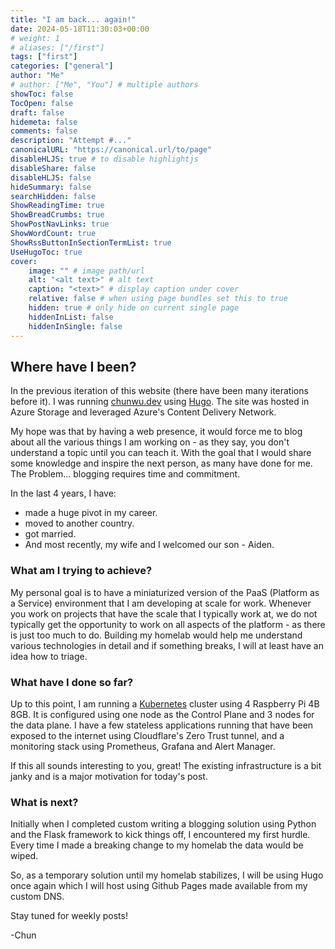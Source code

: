 ```yaml
---
title: "I am back... again!"
date: 2024-05-18T11:30:03+00:00
# weight: 1
# aliases: ["/first"]
tags: ["first"]
categories: ["general"]
author: "Me"
# author: ["Me", "You"] # multiple authors
showToc: false
TocOpen: false
draft: false
hidemeta: false
comments: false
description: "Attempt #..."
canonicalURL: "https://canonical.url/to/page"
disableHLJS: true # to disable highlightjs
disableShare: false
disableHLJS: false
hideSummary: false
searchHidden: false
ShowReadingTime: true
ShowBreadCrumbs: true
ShowPostNavLinks: true
ShowWordCount: true
ShowRssButtonInSectionTermList: true
UseHugoToc: true
cover:
    image: "" # image path/url
    alt: "<alt text>" # alt text
    caption: "<text>" # display caption under cover
    relative: false # when using page bundles set this to true
    hidden: true # only hide on current single page
    hiddenInList: false
    hiddenInSingle: false
---
```


## Where have I been?

In the previous iteration of this website (there have been many iterations before it). I was running [chunwu.dev](https://chunwu.dev) using [Hugo](https://gohugo.io). The site was hosted in Azure Storage and leveraged Azure's Content Delivery Network. 

My hope was that by having a web presence, it would force me to blog about all the various things I am working on - as they say, you don't understand a topic until you can teach it. With the goal that I would share some knowledge and inspire the next person, as many have done for me. The Problem... blogging requires time and commitment. 

In the last 4 years, I have:
- made a huge pivot in my career. 
- moved to another country.
- got married.
- And most recently, my wife and I welcomed our son - Aiden.

### What am I trying to achieve?

My personal goal is to have a miniaturized version of the PaaS (Platform as a Service) environment that I am developing at scale for work. Whenever you work on projects that have the scale that I typically work at, we do not typically get the opportunity to work on all aspects of the platform - as there is just too much to do. Building my homelab would help me understand various technologies in detail and if something breaks, I will at least have an idea how to triage. 

### What have I done so far? 

Up to this point, I am running a [Kubernetes](https://kubernetes.io/) cluster using 4 Raspberry Pi 4B 8GB. It is configured using one node as the Control Plane and 3 nodes for the data plane. I have a few stateless applications running that have been exposed to the internet using Cloudflare's Zero Trust tunnel, and a monitoring stack using Prometheus, Grafana and Alert Manager.

If this all sounds interesting to you, great! The existing infrastructure is a bit janky and is a major motivation for today's post. 

### What is next?

Initially when I completed custom writing a blogging solution using Python and the Flask framework to kick things off, I encountered my first hurdle. Every time I made a breaking change to my homelab the data would be wiped. 

So, as a temporary solution until my homelab stabilizes, I will be using Hugo once again which I will host using Github Pages made available from my custom DNS.

Stay tuned for weekly posts!

-Chun

